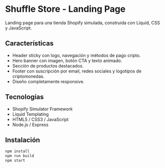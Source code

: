 # Shuffle Store - Landing Page

Landing page para una tienda Shopify simulada, construida con Liquid, CSS y JavaScript.

## Características

- Header sticky con logo, navegación y métodos de pago cripto.
- Hero banner con imagen, botón CTA y texto animado.
- Sección de productos destacados.
- Footer con suscripción por email, redes sociales y logotipos de criptomonedas.
- Diseño completamente responsive.

## Tecnologías

- Shopify Simulator Framework
- Liquid Templating
- HTML5 / CSS3 / JavaScript
- Node.js / Express

## Instalación

```bash
npm install
npm run build
npm start
